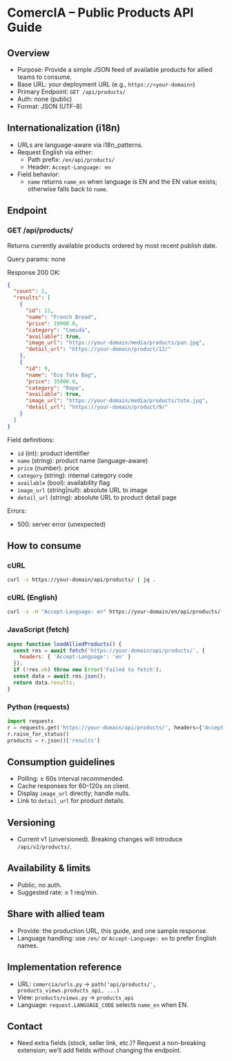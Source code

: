# ComercIA – Public Products API Guide

## Overview
- Purpose: Provide a simple JSON feed of available products for allied teams to consume.
- Base URL: your deployment URL (e.g., `https://<your-domain>`)
- Primary Endpoint: `GET /api/products/`
- Auth: none (public)
- Format: JSON (UTF-8)

## Internationalization (i18n)
- URLs are language-aware via i18n_patterns.
- Request English via either:
  - Path prefix: `/en/api/products/`
  - Header: `Accept-Language: en`
- Field behavior:
  - `name` returns `name_en` when language is EN and the EN value exists; otherwise falls back to `name`.

## Endpoint
### GET /api/products/
Returns currently available products ordered by most recent publish date.

Query params: none

Response 200 OK:
```json
{
  "count": 2,
  "results": [
    {
      "id": 12,
      "name": "French Bread",
      "price": 19900.0,
      "category": "Comida",
      "available": true,
      "image_url": "https://your-domain/media/products/pan.jpg",
      "detail_url": "https://your-domain/product/12/"
    },
    {
      "id": 9,
      "name": "Eco Tote Bag",
      "price": 35000.0,
      "category": "Ropa",
      "available": true,
      "image_url": "https://your-domain/media/products/tote.jpg",
      "detail_url": "https://your-domain/product/9/"
    }
  ]
}
```

Field definitions:
- `id` (int): product identifier
- `name` (string): product name (language-aware)
- `price` (number): price
- `category` (string): internal category code
- `available` (bool): availability flag
- `image_url` (string|null): absolute URL to image
- `detail_url` (string): absolute URL to product detail page

Errors:
- 500: server error (unexpected)

## How to consume
### cURL
```bash
curl -s https://your-domain/api/products/ | jq .
```

### cURL (English)
```bash
curl -s -H "Accept-Language: en" https://your-domain/en/api/products/ | jq .
```

### JavaScript (fetch)
```js
async function loadAlliedProducts() {
  const res = await fetch('https://your-domain/api/products/', {
    headers: { 'Accept-Language': 'en' }
  });
  if (!res.ok) throw new Error('Failed to fetch');
  const data = await res.json();
  return data.results;
}
```

### Python (requests)
```python
import requests
r = requests.get('https://your-domain/api/products/', headers={'Accept-Language': 'en'})
r.raise_for_status()
products = r.json()['results']
```

## Consumption guidelines
- Polling: ≥ 60s interval recommended.
- Cache responses for 60–120s on client.
- Display `image_url` directly; handle nulls.
- Link to `detail_url` for product details.

## Versioning
- Current v1 (unversioned). Breaking changes will introduce `/api/v2/products/`.

## Availability & limits
- Public, no auth.
- Suggested rate: ≤ 1 req/min.

## Share with allied team
- Provide: the production URL, this guide, and one sample response.
- Language handling: use `/en/` or `Accept-Language: en` to prefer English names.

## Implementation reference
- URL: `comercia/urls.py` → `path('api/products/', products_views.products_api, ...)`
- View: `products/views.py` → `products_api`
- Language: `request.LANGUAGE_CODE` selects `name_en` when EN.

## Contact
- Need extra fields (stock, seller link, etc.)? Request a non-breaking extension; we’ll add fields without changing the endpoint.
